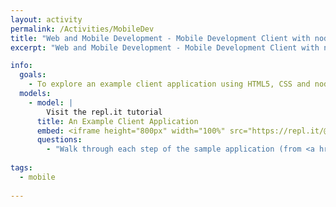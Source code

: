 ```yaml
---
layout: activity
permalink: /Activities/MobileDev
title: "Web and Mobile Development - Mobile Development Client with node.js"
excerpt: "Web and Mobile Development - Mobile Development Client with node.js"

info:
  goals: 
    - To explore an example client application using HTML5, CSS and node.js client JavaScript
  models:
    - model: |
        Visit the repl.it tutorial
      title: An Example Client Application
      embed: <iframe height="800px" width="100%" src="https://repl.it/@BillJr99/Web-Game-Tutorial?lite=true" scrolling="no" frameborder="no" allowtransparency="true" allowfullscreen="true" sandbox="allow-forms allow-pointer-lock allow-popups allow-same-origin allow-scripts allow-modals"></iframe>  
      questions:
        - "Walk through each step of the sample application (from <a href=\"https://repl.it/@rafaelcastrocouto/Web-Game-Tutorial\">here</a>), and summarize each step's behavior in your own words.  Each group will report out on a different step of the process and demonstrate to the class."
        
tags:
  - mobile
  
---
```


